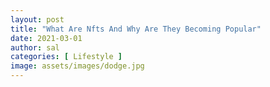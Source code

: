 ```yaml
---
layout: post
title: "What Are Nfts And Why Are They Becoming Popular"
date: 2021-03-01
author: sal
categories: [ Lifestyle ]
image: assets/images/dodge.jpg
---
```

